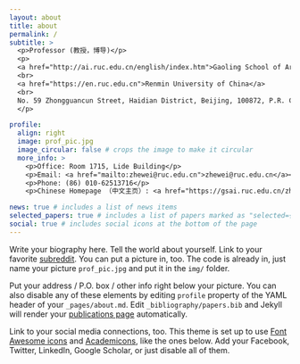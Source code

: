 ```yaml
---
layout: about
title: about
permalink: /
subtitle: >
  <p>Professor (教授，博导)</p>
  <p>
  <a href="http://ai.ruc.edu.cn/english/index.htm">Gaoling School of Artificial Intelligence</a>
  <br>
  <a href="https://en.ruc.edu.cn">Renmin University of China</a>
  <br>
  No. 59 Zhongguancun Street, Haidian District, Beijing, 100872, P.R. China 
  </p>

profile:
  align: right
  image: prof_pic.jpg
  image_circular: false # crops the image to make it circular
  more_info: >
    <p>Office: Room 1715, Lide Building</p>
    <p>Email: <a href="mailto:zhewei@ruc.edu.cn">zhewei@ruc.edu.cn</a></p>
    <p>Phone: (86) 010-62513716</p>
    <p>Chinese Homepage （中文主页）: <a href="https://gsai.ruc.edu.cn/zhewei">gsai.ruc.edu.cn/zhewei</a></p>

news: true # includes a list of news items
selected_papers: true # includes a list of papers marked as "selected={true}"
social: true # includes social icons at the bottom of the page
---
```


Write your biography here. Tell the world about yourself. Link to your favorite [subreddit](http://reddit.com). You can put a picture in, too. The code is already in, just name your picture `prof_pic.jpg` and put it in the `img/` folder.

Put your address / P.O. box / other info right below your picture. You can also disable any of these elements by editing `profile` property of the YAML header of your `_pages/about.md`. Edit `_bibliography/papers.bib` and Jekyll will render your [publications page](/al-folio/publications/) automatically.

Link to your social media connections, too. This theme is set up to use [Font Awesome icons](https://fontawesome.com/) and [Academicons](https://jpswalsh.github.io/academicons/), like the ones below. Add your Facebook, Twitter, LinkedIn, Google Scholar, or just disable all of them.
